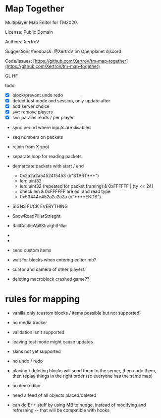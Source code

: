 # Map Together

Multiplayer Map Editor for TM2020.

License: Public Domain

Authors: XertroV

Suggestions/feedback: @XertroV on Openplanet discord

Code/issues: [https://github.com/XertroV/tm-map-together](https://github.com/XertroV/tm-map-together)

GL HF


todo:
- [x] block/prevent undo redo
- [x] detect test mode and session, only update after
- [x] add server choice
- [x] svr: remove players
- [x] svr: parallel reads / per player

- sync period where inputs are disabled
- seq numbers on packets
- rejoin from X spot
- separate loop for reading packets
- demarcate packets with start / end
  - 0x2a2a2a5452415453 (b"START***")
  - len: uint32
  - len: uint32 (repeated for packet framing) & 0xFFFFFF | (ty << 24)
  -   check len & 0xFFFFFF are eq, and read type
  - 0x53444e452a2a2a2a (b"****ENDS")


- SIGNS FUCK EVERYTHING
- SnowRoadPillarStriaght
- RallCastleWallStraightPillar

-
-
- send custom items
- wait for blocks when entering editor mb?
- cursor and camera of other players

- deleting macroblock crashed game??

# rules for mapping

- vanilla only (custom blocks / items possible but not supported)
- no media tracker
- validation isn't supported
- leaving test mode might cause updates
- skins not yet supported
- no undo / redo
- placing / deleting blocks will send them to the server, then undo them, then replay things in the right order (so everyone has the same map)
- no item editor


- need a feed of all objects placed/deleted
- can do E++ stuff by using MB to nudge, instead of modifying and refreshing -- that will be compatible with hooks
